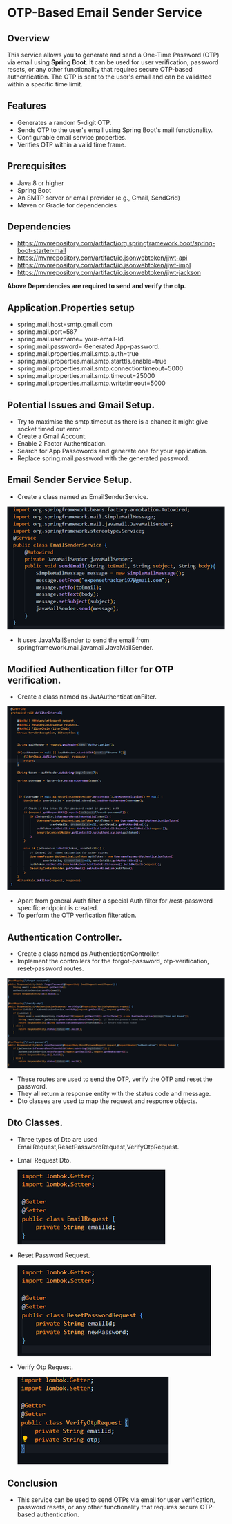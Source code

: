 # OTP-Based Email Sender Service

## Overview

This service allows you to generate and send a One-Time Password (OTP) via email using **Spring Boot**. It can be used for user verification, password resets, or any other functionality that requires secure OTP-based authentication. The OTP is sent to the user's email and can be validated within a specific time limit.

## Features

- Generates a random 5-digit OTP.
- Sends OTP to the user's email using Spring Boot's mail functionality.
- Configurable email service properties.
- Verifies OTP within a valid time frame.

## Prerequisites

- Java 8 or higher
- Spring Boot
- An SMTP server or email provider (e.g., Gmail, SendGrid)
- Maven or Gradle for dependencies

## Dependencies
- https://mvnrepository.com/artifact/org.springframework.boot/spring-boot-starter-mail
- https://mvnrepository.com/artifact/io.jsonwebtoken/jjwt-api
- https://mvnrepository.com/artifact/io.jsonwebtoken/jjwt-impl
- https://mvnrepository.com/artifact/io.jsonwebtoken/jjwt-jackson

**Above Dependencies are required to send and verify the otp.**

## Application.Properties setup
- spring.mail.host=smtp.gmail.com
- spring.mail.port=587
- spring.mail.username= your-email-Id.
- spring.mail.password= Generated App-password. 
- spring.mail.properties.mail.smtp.auth=true
- spring.mail.properties.mail.smtp.starttls.enable=true
- spring.mail.properties.mail.smtp.connectiontimeout=5000
- spring.mail.properties.mail.smtp.timeout=25000
- spring.mail.properties.mail.smtp.writetimeout=5000

## Potential Issues and Gmail Setup.
- Try to maximise the smtp.timeout as there is a chance it might give socket timed out error.
- Create a Gmail Account.
- Enable 2 Factor Authentication.
- Search for App Passowords and generate one for your application.
- Replace spring.mail.password with the generated password.

## Email Sender Service Setup.
- Create a class named as EmailSenderService.

![alt text](image.png)

- It uses JavaMailSender to send the email from springframework.mail.javamail.JavaMailSender.

## Modified Authentication filter for OTP verification.
- Create a class named as JwtAuthenticationFilter.

![alt text](image-1.png)

- Apart from general Auth filter a special Auth filter for /rest-password specific endpoint is created.
- To perform the OTP verfication filteration.

## Authentication Controller.
- Create a class named as AuthenticationController.
- Implement the controllers for the forgot-password, otp-verification, reset-password routes.

![alt text](image-2.png)

- These routes are used to send the OTP, verify the OTP and reset the password.
- They all return a response entity with the status code and message.
- Dto classes are used to map the request and response objects.

## Dto Classes.
- Three types of Dto are used EmailRequest,ResetPasswordRequest,VerifyOtpRequest.

- Email Request Dto.

     ![alt text](image-3.png)

- Reset Password Request.

    ![alt text](image-4.png)

- Verify Otp Request.

    ![alt text](image-5.png)

## Conclusion
- This service can be used to send OTPs via email for user verification, password resets, or any other functionality that requires secure OTP-based authentication.